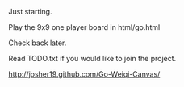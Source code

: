 Just starting.

Play the 9x9 one player board in html/go.html

Check back later.

Read TODO.txt if you would like to join the project.

http://josher19.github.com/Go-Weiqi-Canvas/
